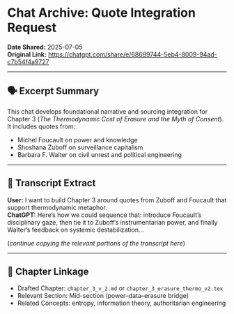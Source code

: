 # Chat Archive: Quote Integration Request
**Date Shared:** 2025-07-05  
**Original Link:** https://chatgpt.com/share/e/68699744-5eb4-8009-94ad-c7b54f4a9727

---

## 🗣️ Excerpt Summary

This chat develops foundational narrative and sourcing integration for Chapter 3 (*The Thermodynamic Cost of Erasure and the Myth of Consent*). It includes quotes from:

- Michel Foucault on power and knowledge
- Shoshana Zuboff on surveillance capitalism
- Barbara F. Walter on civil unrest and political engineering

---

## 📄 Transcript Extract

**User:** I want to build Chapter 3 around quotes from Zuboff and Foucault that support thermodynamic metaphor.  
**ChatGPT:** Here’s how we could sequence that: introduce Foucault’s disciplinary gaze, then tie it to Zuboff’s instrumentarian power, and finally Walter’s feedback on systemic destabilization…

(*continue copying the relevant portions of the transcript here*)

---

## 📘 Chapter Linkage
- Drafted Chapter: `chapter_3_v_2.md` or `chapter_3_erasure_thermo_v2.tex`
- Relevant Section: Mid-section (power–data–erasure bridge)
- Related Concepts: entropy, information theory, authoritarian engineering

